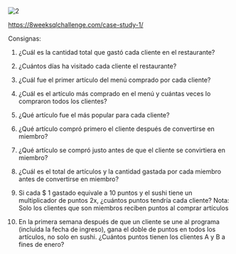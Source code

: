 
![2](https://user-images.githubusercontent.com/86261762/206271138-e8b36600-084f-48a7-87ac-71fda22252fc.png)

https://8weeksqlchallenge.com/case-study-1/

Consignas: 

1) ¿Cuál es la cantidad total que gastó cada cliente en el restaurante?

2) ¿Cuántos días ha visitado cada cliente el restaurante?

3) ¿Cuál fue el primer artículo del menú comprado por cada cliente?

4) ¿Cuál es el artículo más comprado en el menú y cuántas veces lo compraron todos los clientes?

5) ¿Qué artículo fue el más popular para cada cliente?

6) ¿Qué artículo compró primero el cliente después de convertirse en miembro?

7) ¿Qué artículo se compró justo antes de que el cliente se convirtiera en miembro?

8) ¿Cuál es el total de artículos y la cantidad gastada por cada miembro antes de convertirse en miembro?

9) Si cada $ 1 gastado equivale a 10 puntos y el sushi tiene un multiplicador de puntos 2x, ¿cuántos puntos tendría cada cliente?
Nota: Solo los clientes que son miembros reciben puntos al comprar artículos

10) En la primera semana después de que un cliente se une al programa (incluida la fecha de ingreso), gana el doble de puntos en todos los artículos, no solo en sushi. ¿Cuántos puntos tienen los clientes A y B a fines de enero?
